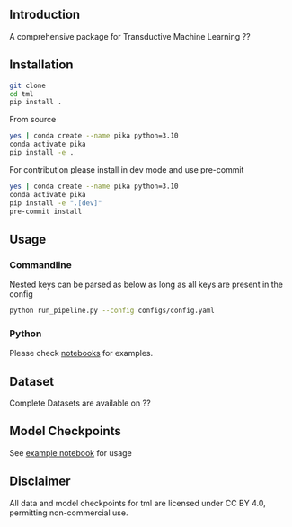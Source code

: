 ## Introduction
A comprehensive package for Transductive Machine Learning
??


## Installation

```bash
git clone 
cd tml
pip install .
```

From source
```bash
yes | conda create --name pika python=3.10
conda activate pika
pip install -e .
```

For contribution please install in dev mode and use pre-commit
```bash
yes | conda create --name pika python=3.10
conda activate pika
pip install -e ".[dev]"
pre-commit install
```

## Usage

### Commandline


Nested keys can be parsed as below as long as all keys are present in the config
```bash
python run_pipeline.py --config configs/config.yaml
```

### Python

Please check [notebooks](?) for examples.


## Dataset

Complete Datasets are available on ??

## Model Checkpoints 
See [example notebook]() for usage

## Disclaimer

All data and model checkpoints for tml are licensed under CC BY 4.0, permitting non-commercial use.